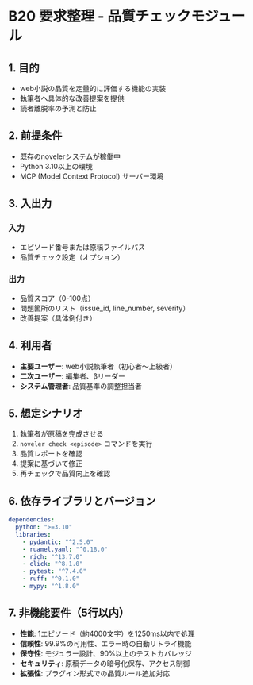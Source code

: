 # B20 要求整理 - 品質チェックモジュール

## 1. 目的
- web小説の品質を定量的に評価する機能の実装
- 執筆者へ具体的な改善提案を提供
- 読者離脱率の予測と防止

## 2. 前提条件
- 既存のnovelerシステムが稼働中
- Python 3.10以上の環境
- MCP (Model Context Protocol) サーバー環境

## 3. 入出力
### 入力
- エピソード番号または原稿ファイルパス
- 品質チェック設定（オプション）

### 出力
- 品質スコア（0-100点）
- 問題箇所のリスト（issue_id, line_number, severity）
- 改善提案（具体例付き）

## 4. 利用者
- **主要ユーザー**: web小説執筆者（初心者〜上級者）
- **二次ユーザー**: 編集者、βリーダー
- **システム管理者**: 品質基準の調整担当者

## 5. 想定シナリオ
1. 執筆者が原稿を完成させる
2. `noveler check <episode>` コマンドを実行
3. 品質レポートを確認
4. 提案に基づいて修正
5. 再チェックで品質向上を確認

## 6. 依存ライブラリとバージョン
```yaml
dependencies:
  python: ">=3.10"
  libraries:
    - pydantic: "^2.5.0"
    - ruamel.yaml: "^0.18.0"
    - rich: "^13.7.0"
    - click: "^8.1.0"
    - pytest: "^7.4.0"
    - ruff: "^0.1.0"
    - mypy: "^1.8.0"
```

## 7. 非機能要件（5行以内）
- **性能**: 1エピソード（約4000文字）を1250ms以内で処理
- **信頼性**: 99.9%の可用性、エラー時の自動リトライ機能
- **保守性**: モジュラー設計、90%以上のテストカバレッジ
- **セキュリティ**: 原稿データの暗号化保存、アクセス制御
- **拡張性**: プラグイン形式での品質ルール追加対応